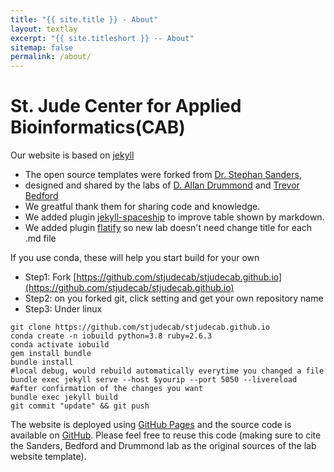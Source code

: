 ```yaml
---
title: "{{ site.title }} - About"
layout: textlay
excerpt: "{{ site.titleshort }} -- About"
sitemap: false
permalink: /about/
---
```

# St. Jude Center for Applied Bioinformatics(CAB)

Our website is based on [jekyll](https://jekyllrb.com)
- The open source templates were forked from [Dr. Stephan Sanders](https://github.com/sanderslab/sanderslab.github.io),
- designed and shared by the labs of [D. Allan Drummond](http://www.allanlab.org/aboutwebsite.html) and [Trevor Bedford](http://bedford.io/misc/about/)
- We greatful thank them for sharing code and knowledge.
- We added plugin [jekyll-spaceship](https://github.com/jeffreytse/jekyll-spaceship) to improve table shown by markdown.
- We added plugin [flatify](http://acegik.net/blog/ruby/jekyll/plugins/howto-nest-liquid-template-variables-inside-yaml-front-matter-block.html) so new lab doesn't need change title for each .md file


If you use conda, these will help you start build for your own
- Step1: Fork [https://github.com/stjudecab/stjudecab.github.io](https://github.com/stjudecab/stjudecab.github.io)
- Step2: on you forked git, click setting and get your own repository name
- Step3: Under linux
```
git clone https://github.com/stjudecab/stjudecab.github.io
conda create -n iobuild python=3.8 ruby=2.6.3
conda activate iobuild
gem install bundle
bundle install
#local debug, would rebuild automatically everytime you changed a file
bundle exec jekyll serve --host $yourip --port 5050 --livereload
#after confirmation of the changes you want
bundle exec jekyll build
git commit "update" && git push
```

The website is deployed using [GitHub Pages](https://stjudecab.github.io) and the source code is available on [GitHub](https://github.com/stjudecab/stjudecab.github.io). Please feel free to reuse this code (making sure to cite the Sanders, Bedford and Drummond lab as the original sources of the lab website template).
